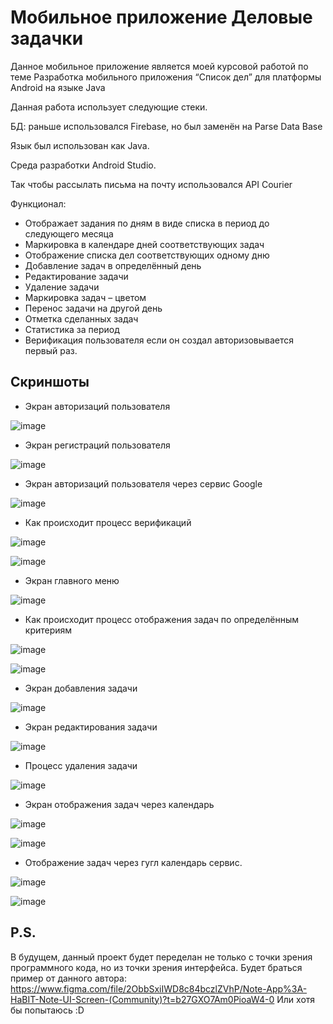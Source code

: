 
# Мобильное приложение Деловые задачки

Данное мобильное приложение является моей курсовой работой по теме 
Разработка мобильного приложения “Список дел” для платформы Android на языке Java


Данная работа использует следующие стеки.

БД: раньше использовался Firebase, но был заменён на Parse Data Base

Язык был использован как Java.

Среда разработки Android Studio.

Так чтобы рассылать письма на почту использовался API Courier

Функционал:

+ Отображает задания по дням в виде списка в период до следующего месяца
+ Маркировка в календаре дней соответствующих задач
+ Отображение списка дел соответствующих одному дню
+ Добавление задач в определённый день
+ Редактирование задачи
+ Удаление задачи
+ Маркировка задач – цветом
+ Перенос задачи на другой день
+ Отметка сделанных задач
+ Статистика за период
+ Верификация пользователя если он создал авторизовывается первый раз.

## Скриншоты

+ Экран авторизаций пользователя

![image](https://user-images.githubusercontent.com/71220872/212069410-816eed87-be79-4602-92ea-f9d9290f6356.png)

+ Экран регистраций пользователя

![image](https://user-images.githubusercontent.com/71220872/212069445-e628295c-a9c5-4413-9f68-87fadcf6076a.png)

+ Экран авторизаций пользователя через сервис Google

![image](https://user-images.githubusercontent.com/71220872/212069534-f398e383-431c-4a06-ad30-4d6dfd8d70a4.png)

+ Как происходит процесс верификаций

![image](https://user-images.githubusercontent.com/71220872/212069610-57ac659c-ad29-4715-bbfa-ebe623127524.png)


![image](https://user-images.githubusercontent.com/71220872/212069626-878aa69d-4531-473c-a9b5-0abc1992a163.png)


+ Экран главного меню

![image](https://user-images.githubusercontent.com/71220872/212069685-a3560016-74f4-4f52-8a58-87b20ff524be.png)

+ Как происходит процесс отображения задач по определённым критериям

![image](https://user-images.githubusercontent.com/71220872/212069854-04347bc9-e8b4-4f75-bcd1-38f25857648d.png)


![image](https://user-images.githubusercontent.com/71220872/212069842-5fa4dddd-2297-4f9a-921e-4b3675687c38.png)


+ Экран добавления задачи

![image](https://user-images.githubusercontent.com/71220872/212069936-0b90528b-4350-4e2a-8ac4-98cda542b50c.png)

+ Экран редактирования задачи

![image](https://user-images.githubusercontent.com/71220872/212070064-73f3862e-29e1-4062-8f46-2d57400d3385.png)

+ Процесс удаления задачи

![image](https://user-images.githubusercontent.com/71220872/212070103-4ae7b4d0-7ccc-45b8-b402-065f90bde6ee.png)


+ Экран отображения задач через календарь

![image](https://user-images.githubusercontent.com/71220872/212070186-37110912-b65e-4543-9ed7-5874c5ea036b.png)


![image](https://user-images.githubusercontent.com/71220872/212070207-f5545b15-8b88-41fa-8017-51aeb009d854.png)


+ Отображение задач через гугл календарь сервис.

![image](https://user-images.githubusercontent.com/71220872/212070313-51efdfcc-f9b5-4bab-8c58-ded5ff3dbd89.png)

![image](https://user-images.githubusercontent.com/71220872/212070321-7a5092b7-9c5b-47aa-aa47-fbdede7d66a7.png)



## P.S.

В будущем, данный проект будет переделан не только с точки зрения программного кода, но из точки зрения интерфейса.
Будет браться пример от данного автора: https://www.figma.com/file/2ObbSxiIWD8c84bczlZVhP/Note-App%3A-HaBIT-Note-UI-Screen-(Community)?t=b27GXO7Am0PioaW4-0
Или хотя бы попытаюсь :D
